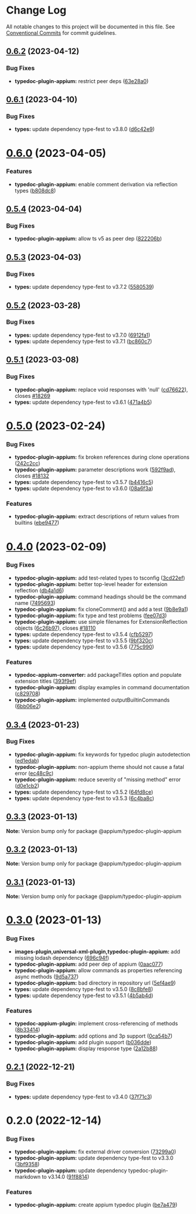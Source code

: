 # Change Log

All notable changes to this project will be documented in this file.
See [Conventional Commits](https://conventionalcommits.org) for commit guidelines.

## [0.6.2](https://github.com/appium/appium/compare/@appium/typedoc-plugin-appium@0.6.1...@appium/typedoc-plugin-appium@0.6.2) (2023-04-12)


### Bug Fixes

* **typedoc-plugin-appium:** restrict peer deps ([63e28a0](https://github.com/appium/appium/commit/63e28a014cf9af8bba9595d83f513bfb7026ae9a))



## [0.6.1](https://github.com/appium/appium/compare/@appium/typedoc-plugin-appium@0.6.0...@appium/typedoc-plugin-appium@0.6.1) (2023-04-10)


### Bug Fixes

* **types:** update dependency type-fest to v3.8.0 ([d6c42e9](https://github.com/appium/appium/commit/d6c42e99c08efce0b34796d5982ce379fca044d3))





# [0.6.0](https://github.com/appium/appium/compare/@appium/typedoc-plugin-appium@0.5.4...@appium/typedoc-plugin-appium@0.6.0) (2023-04-05)


### Features

* **typedoc-plugin-appium:** enable comment derivation via reflection types ([b808dc8](https://github.com/appium/appium/commit/b808dc866d6587269d8adbe8d354471b3a1ba6de))





## [0.5.4](https://github.com/appium/appium/compare/@appium/typedoc-plugin-appium@0.5.3...@appium/typedoc-plugin-appium@0.5.4) (2023-04-04)


### Bug Fixes

* **typedoc-plugin-appium:** allow ts v5 as peer dep ([822206b](https://github.com/appium/appium/commit/822206be204599390c2f97b9b8d6c618ff53cb89))





## [0.5.3](https://github.com/appium/appium/compare/@appium/typedoc-plugin-appium@0.5.2...@appium/typedoc-plugin-appium@0.5.3) (2023-04-03)


### Bug Fixes

* **types:** update dependency type-fest to v3.7.2 ([5580539](https://github.com/appium/appium/commit/55805390b5a0c6aa718bb357b30f66651f3db281))





## [0.5.2](https://github.com/appium/appium/compare/@appium/typedoc-plugin-appium@0.5.1...@appium/typedoc-plugin-appium@0.5.2) (2023-03-28)


### Bug Fixes

* **types:** update dependency type-fest to v3.7.0 ([6912fa1](https://github.com/appium/appium/commit/6912fa14f2a7d338f17e1bed060e959de7aba1d6))
* **types:** update dependency type-fest to v3.7.1 ([bc860c7](https://github.com/appium/appium/commit/bc860c733a73760f0c42cbfb384e04d50c376d5e))





## [0.5.1](https://github.com/appium/appium/compare/@appium/typedoc-plugin-appium@0.5.0...@appium/typedoc-plugin-appium@0.5.1) (2023-03-08)


### Bug Fixes

* **typedoc-plugin-appium:** replace void responses with 'null' ([cd76622](https://github.com/appium/appium/commit/cd76622aa9931eed058d32f0d3c51327ac43f15c)), closes [#18269](https://github.com/appium/appium/issues/18269)
* **types:** update dependency type-fest to v3.6.1 ([471a4b5](https://github.com/appium/appium/commit/471a4b57e622ff077d59f577a78341268700c48d))





# [0.5.0](https://github.com/appium/appium/compare/@appium/typedoc-plugin-appium@0.4.0...@appium/typedoc-plugin-appium@0.5.0) (2023-02-24)


### Bug Fixes

* **typedoc-plugin-appium:** fix broken references during clone operations ([242c2cc](https://github.com/appium/appium/commit/242c2ccbdc8030de0f0c2f60162b6a56941fc238))
* **typedoc-plugin-appium:** parameter descriptions work ([592f9ad](https://github.com/appium/appium/commit/592f9adcb12a8a6b0b95bd73cd155a8094e79202)), closes [#18132](https://github.com/appium/appium/issues/18132)
* **types:** update dependency type-fest to v3.5.7 ([b4416c5](https://github.com/appium/appium/commit/b4416c5c0f40200b36909a1fbb492d8c4a212108))
* **types:** update dependency type-fest to v3.6.0 ([08a6f3a](https://github.com/appium/appium/commit/08a6f3a308c7ee162e992629888557b31e50a26e))


### Features

* **typedoc-plugin-appium:** extract descriptions of return values from builtins ([ebe9477](https://github.com/appium/appium/commit/ebe9477a3c56afd60c30c4591436c4ec68119f2a))





# [0.4.0](https://github.com/appium/appium/compare/@appium/typedoc-plugin-appium@0.3.4...@appium/typedoc-plugin-appium@0.4.0) (2023-02-09)


### Bug Fixes

* **typedoc-plugin-appium:** add test-related types to tsconfig ([3cd22ef](https://github.com/appium/appium/commit/3cd22ef4fb1041f4d43dd11394c3e7f800139647))
* **typedoc-plugin-appium:** better top-level header for extension reflection ([db4a1d6](https://github.com/appium/appium/commit/db4a1d6489397b079ab99dcf00b7b1cd521079d4))
* **typedoc-plugin-appium:** command headings should be the command name ([7495693](https://github.com/appium/appium/commit/749569323f791ba942116ca90a884e93cc58fa93))
* **typedoc-plugin-appium:** fix cloneComment() and add a test ([9b8e9a1](https://github.com/appium/appium/commit/9b8e9a1a36cbe5b7fd496b5c4f912334605cc21a))
* **typedoc-plugin-appium:** fix type and test problems ([fee07d3](https://github.com/appium/appium/commit/fee07d38c35087752c84616ff97d0646476c1739))
* **typedoc-plugin-appium:** use simple filenames for ExtensionReflection objects ([6c26b97](https://github.com/appium/appium/commit/6c26b971246de09ce07b85a34122273f4fad3125)), closes [#18110](https://github.com/appium/appium/issues/18110)
* **types:** update dependency type-fest to v3.5.4 ([cfb5297](https://github.com/appium/appium/commit/cfb529772cff3a2b7e9ff36e12444b603906a769))
* **types:** update dependency type-fest to v3.5.5 ([9bf320c](https://github.com/appium/appium/commit/9bf320c87ccf574f933a8247a851b4f848c39fa1))
* **types:** update dependency type-fest to v3.5.6 ([775c990](https://github.com/appium/appium/commit/775c990f9d4176e78936a071968a788e19048519))


### Features

* **typedoc-appium-converter:** add packageTitles option and populate extension titles ([393f9ef](https://github.com/appium/appium/commit/393f9ef32a2f2e5d8ff1f13092c2035704844215))
* **typedoc-plugin-appium:** display examples in command documentation ([c829708](https://github.com/appium/appium/commit/c8297088bf17fbc30f7b5fbda5b7575523c2f131))
* **typedoc-plugin-appium:** implemented outputBuiltinCommands ([6bb06e2](https://github.com/appium/appium/commit/6bb06e2c19ed6574567b0d66d607ab6eb03e9084))





## [0.3.4](https://github.com/appium/appium/compare/@appium/typedoc-plugin-appium@0.3.3...@appium/typedoc-plugin-appium@0.3.4) (2023-01-23)


### Bug Fixes

* **typedoc-plugin-appium:** fix keywords for typedoc plugin autodetection ([ed1edab](https://github.com/appium/appium/commit/ed1edab2098eed8f36a23419a2cc91c699756ed7))
* **typedoc-plugin-appium:** non-appium theme should not cause a fatal error ([ec48c9c](https://github.com/appium/appium/commit/ec48c9cea7949d5e05ab0f748265345d84007283))
* **typedoc-plugin-appium:** reduce severity of "missing method" error ([d0e1cb2](https://github.com/appium/appium/commit/d0e1cb2f65d5da11dff251e445861a3d74585bb6))
* **types:** update dependency type-fest to v3.5.2 ([64fd8ce](https://github.com/appium/appium/commit/64fd8ce94018b0bb7ccb2baade8d525703f41c45))
* **types:** update dependency type-fest to v3.5.3 ([6c4ba8c](https://github.com/appium/appium/commit/6c4ba8caa508840640f05eea1ab41ecb290312aa))





## [0.3.3](https://github.com/appium/appium/compare/@appium/typedoc-plugin-appium@0.3.2...@appium/typedoc-plugin-appium@0.3.3) (2023-01-13)

**Note:** Version bump only for package @appium/typedoc-plugin-appium





## [0.3.2](https://github.com/appium/appium/compare/@appium/typedoc-plugin-appium@0.3.1...@appium/typedoc-plugin-appium@0.3.2) (2023-01-13)

**Note:** Version bump only for package @appium/typedoc-plugin-appium





## [0.3.1](https://github.com/appium/appium/compare/@appium/typedoc-plugin-appium@0.3.0...@appium/typedoc-plugin-appium@0.3.1) (2023-01-13)

**Note:** Version bump only for package @appium/typedoc-plugin-appium





# [0.3.0](https://github.com/appium/appium/compare/@appium/typedoc-plugin-appium@0.2.1...@appium/typedoc-plugin-appium@0.3.0) (2023-01-13)


### Bug Fixes

* **images-plugin,universal-xml-plugin,typedoc-plugin-appium:** add missing lodash dependency ([696c94f](https://github.com/appium/appium/commit/696c94f1abf1da15fb9e3a4d60b95cd2d69d9e7c))
* **typedoc-plugin-appium:** add peer dep of appium ([0aac077](https://github.com/appium/appium/commit/0aac077e30239dd5e8397a169b61ae6776ce7a64))
* **typedoc-plugin-appium:** allow commands as properties referencing async methods ([9d5a737](https://github.com/appium/appium/commit/9d5a737daad15dd8e1d4a8ed23cb9c3e5797a41f))
* **typedoc-plugin-appium:** bad directory in repository url ([5ef4ae9](https://github.com/appium/appium/commit/5ef4ae9206c25adf3b3bc825ee81135142ab4166))
* **types:** update dependency type-fest to v3.5.0 ([8c8bfe8](https://github.com/appium/appium/commit/8c8bfe824dbe062e24cfe9fc6e1afa2f68cc6e4c))
* **types:** update dependency type-fest to v3.5.1 ([4b5ab4d](https://github.com/appium/appium/commit/4b5ab4da7be925d0592c18e8f46a9ce30fbddf8e))


### Features

* **typedoc-appium-plugin:** implement cross-referencing of methods ([8b33414](https://github.com/appium/appium/commit/8b334149018f7d49448da9e7982356c72bcd468e))
* **typedoc-plugin-appium:** add options and 3p support ([0ca54b7](https://github.com/appium/appium/commit/0ca54b79949126495e5cb702d4f5c0b341f1e25d))
* **typedoc-plugin-appium:** add plugin support ([b036dde](https://github.com/appium/appium/commit/b036dde5dd5c0ab63a6a4be8cf60017d876edfda))
* **typedoc-plugin-appium:** display response type ([2a12b88](https://github.com/appium/appium/commit/2a12b88b2f669766ff47e41eb43fccf6f67195b7))





## [0.2.1](https://github.com/appium/appium/compare/@appium/typedoc-plugin-appium@0.2.0...@appium/typedoc-plugin-appium@0.2.1) (2022-12-21)

### Bug Fixes

- **types:** update dependency type-fest to v3.4.0 ([37f71c3](https://github.com/appium/appium/commit/37f71c327a7c1a6d882b5198af6fedc9e8d51496))

# 0.2.0 (2022-12-14)

### Bug Fixes

- **typedoc-plugin-appium:** fix external driver conversion ([73299a0](https://github.com/appium/appium/commit/73299a00261475ed4062dfeb15758344b74269a3))
- **typedoc-plugin-appium:** update dependency type-fest to v3.3.0 ([3bf9358](https://github.com/appium/appium/commit/3bf93582912198b67ce940aeb26b09d35612a2d0))
- **typedoc-plugin-appium:** update dependency typedoc-plugin-markdown to v3.14.0 ([91f8814](https://github.com/appium/appium/commit/91f881410c9fb27eccf127ee18ae89425ca8485a))

### Features

- **typedoc-plugin-appium:** create appium typedoc plugin ([be7a479](https://github.com/appium/appium/commit/be7a479b4bcba26e9ffc4e214acf2099971224ec))
